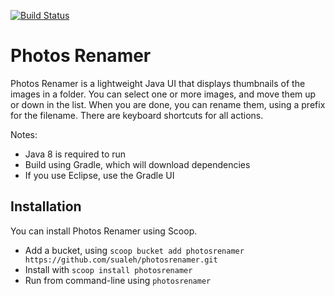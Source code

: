 [![Build Status](https://github.com/sualeh/photosrenamer/actions/workflows/quick_build.yml/badge.svg)](https://github.com/sualeh/photosrenamer/actions/workflows/quick_build.yml)

# Photos Renamer

Photos Renamer is a lightweight Java UI that displays thumbnails of the images in a folder. You can select one or more images, and move them up or down in the list. When you are done, you can rename them, using a prefix for the filename. There are keyboard shortcuts for all actions.

Notes:
- Java 8 is required to run
- Build using Gradle, which will download dependencies
- If you use Eclipse, use the Gradle UI


## Installation

You can install Photos Renamer using Scoop.

- Add a bucket, using `scoop bucket add photosrenamer https://github.com/sualeh/photosrenamer.git`
- Install with `scoop install photosrenamer`
- Run from command-line using `photosrenamer`
